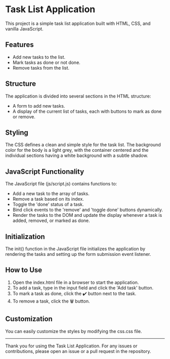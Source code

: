 # Task List Application

This project is a simple task list application built with HTML, CSS, and vanilla JavaScript.

## Features

- Add new tasks to the list.
- Mark tasks as done or not done.
- Remove tasks from the list.

## Structure

The application is divided into several sections in the HTML structure:

- A form to add new tasks.
- A display of the current list of tasks, each with buttons to mark as done or remove.

## Styling

The CSS defines a clean and simple style for the task list. The background color for the body is a light grey, with the container centered and the individual sections having a white background with a subtle shadow.

## JavaScript Functionality

The JavaScript file (js/script.js) contains functions to:

- Add a new task to the array of tasks.
- Remove a task based on its index.
- Toggle the 'done' status of a task.
- Bind click events to the 'remove' and 'toggle done' buttons dynamically.
- Render the tasks to the DOM and update the display whenever a task is added, removed, or marked as done.

## Initialization

The init() function in the JavaScript file initializes the application by rendering the tasks and setting up the form submission event listener.

## How to Use

1. Open the index.html file in a browser to start the application.
2. To add a task, type in the input field and click the 'Add task' button.
3. To mark a task as done, click the ✔️ button next to the task.
4. To remove a task, click the 🗑 button.

## Customization

You can easily customize the styles by modifying the css.css file.

---

Thank you for using the Task List Application. For any issues or contributions, please open an issue or a pull request in the repository.
